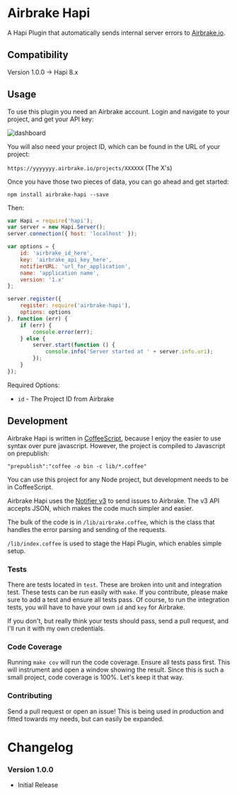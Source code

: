 # Airbrake Hapi #
A Hapi Plugin that automatically sends internal server errors to [Airbrake.io](https://airbrake.io/).

## Compatibility ##
Version 1.0.0 -> Hapi 8.x

## Usage ##

To use this plugin you need an Airbrake account. Login and navigate to your project, and get your API key:

![dashboard](http://cl.ly/image/1T1A0J0s201X/airbrake_dashboard.png)

You will also need your project ID, which can be found in the URL of your project:

`https://yyyyyyy.airbrake.io/projects/XXXXXX`
(The X's)

Once you have those two pieces of data, you can go ahead and get started:

`npm install airbrake-hapi --save`

Then:

```js
var Hapi = require('hapi');
var server = new Hapi.Server();
server.connection({ host: 'localhost' });

var options = {
	id: 'airbrake_id_here',
    key: 'airbrake_api_key_here',
    notifierURL: 'url_for_application',	
    name: 'application name',
    version: '1.x'
};

server.register({
    register: require('airbrake-hapi'),
    options: options
}, function (err) {
    if (err) {
        console.error(err);
    } else {
        server.start(function () {
            console.info('Server started at ' + server.info.uri);
        });
    }
});
```

Required Options:
* `id` - The Project ID from Airbrake


## Development ##
Airbrake Hapi is written in [CoffeeScript](http://coffeescript.org/), because I enjoy the easier to use syntax over pure javascript. However, the project is compiled to Javascript on prepublish:

`"prepublish":"coffee -o bin -c lib/*.coffee"`

You can use this project for any Node project, but development needs to be in CoffeeScript.

Airbrake Hapi uses the [Notifier v3](https://help.airbrake.io/kb/api-2/notifier-api-v3) to send issues to Airbrake. The v3 API accepts JSON, which makes the code much simpler and easier.

The bulk of the code is in `/lib/airbrake.coffee`, which is the class that handles the error parsing and sending of the requests.

`/lib/index.coffee` is used to stage the Hapi Plugin, which enables simple setup.

### Tests ###
There are tests located in `test`. These are broken into unit and integration test. These tests can be run easily with `make`. If you contribute, please make sure to add a test and ensure all tests pass. Of course, to run the integration tests, you will have to have your own `id` and `key` for Airbrake.

If you don't, but really think your tests should pass, send a pull request, and I'll run it with my own credentials.

### Code Coverage ###
Running `make cov` will run the code coverage. Ensure all tests pass first. This will instrument and open a window showing the result. Since this is such a small project, code coverage is 100%. Let's keep it that way.

### Contributing ###
Send a pull request or open an issue! This is being used in production and fitted towards my needs, but can easily be expanded.

# Changelog #

### Version 1.0.0 ###
* Initial Release
